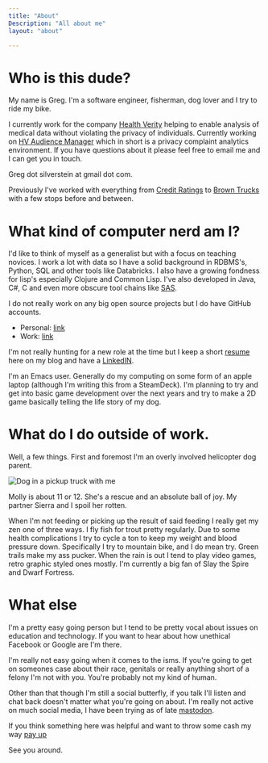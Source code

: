 ```yaml
---
title: "About"
Description: "All about me"
layout: "about"

---
```


# Who is this dude?

My name is Greg. I'm a software engineer, fisherman, dog lover and I try to ride my bike.

I currently work for the company [Health Verity](https://healthverity.com/) helping to enable analysis of medical data without violating the privacy of individuals. Currently working on [HV Audience Manager](https://healthverity.com/audience-manager/ "HV Audience Manager") which in short is a privacy complaint analytics environment. If you have questions about it please feel free to email me and I can get you in touch.

Greg dot silverstein at gmail dot com.

Previously I've worked with everything from [Credit Ratings](https://www.creditsafe.com/us/en.html "Credit Ratings") to [Brown Trucks](https://www.ups.com/us/en/global.page "Brown Trucks") with a few stops before and between.

# What kind of computer nerd am I?

I'd like to think of myself as a generalist but with a focus on teaching novices. I work a lot with data so I have a solid background in RDBMS's, Python, SQL and other tools like Databricks. I also have a growing fondness for lisp's especially Clojure and Common Lisp. I've also developed in Java, C#, C and even more obscure tool chains like [SAS](https://www.sas.com/en_us/software/foundation.html "SAS").

I do not really work on any big open source projects but I do have GitHub accounts.

- Personal: [link](https://github.com/gsilvers "link") 
- Work: [link](https://github.com/gsilverstein "link")

I'm not really hunting for a new role at the time but I keep a short [resume](https://gsilvers.github.io/me/posts/resume/ "resume") here on my blog and have a [LinkedIN](https://www.linkedin.com/in/greg-silverstein-5104619 "LinkedIN").

I'm an Emacs user. Generally do my computing on some form of an apple laptop (although I'm writing this from a SteamDeck). I'm planning to try and get into basic game development over the next years and try to make a 2D game basically telling the life story of my dog. 

# What do I do outside of work.

Well, a few things. First and foremost I'm an overly involved helicopter dog parent. 

![Dog in a pickup truck with me](/me/20230920/molly.webp)

Molly is about 11 or 12. She's a rescue and an absolute ball of joy. My partner Sierra and I spoil her rotten.

When I'm not feeding or picking up the result of said feeding I really get my zen one of three ways. I fly fish for trout pretty regularly. Due to some health complications I try to cycle a ton to keep my weight and blood pressure down. Specifically I try to mountain bike, and I do mean try. Green trails make my ass pucker. When the rain is out I tend to play video games, retro graphic styled ones mostly. I'm currently a big fan of Slay the Spire and Dwarf Fortress.

# What else

I'm a pretty easy going person but I tend to be pretty vocal about issues on education and technology. If you want to hear about how unethical Facebook or Google are I'm there. 

I'm really not easy going when it comes to the isms. If you're going to get on someones case about their race, genitals or really anything short of a felony I'm not with you. You're probably not my kind of human.

Other than that though I'm still a social butterfly, if you talk I'll listen and chat back doesn't matter what you're going on about. I'm really not active on much social media, I have been trying as of late [mastodon](https://hachyderm.io/@pokeypoke).

If you think something here was helpful and want to throw some cash my way [pay up](https://ko-fi.com/gregsilverstein) 

See you around.

